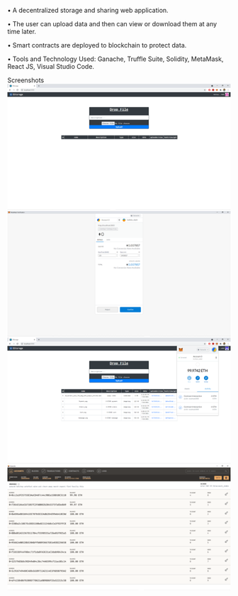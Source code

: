 •	A decentralized storage and sharing web application.

•	The user can upload data and then can view or download them at any time later.

•	Smart contracts are deployed to blockchain to protect data.

•	Tools and Technology Used: Ganache, Truffle Suite, Solidity, MetaMask, React JS, Visual Studio Code.

Screenshots
![](images/Homepage.png)
![](images/Metamask.png)
![](images/FilesUploaded.png)
![](images/Ganache.png)

